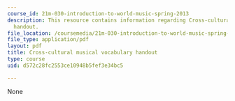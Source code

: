 ```yaml
---
course_id: 21m-030-introduction-to-world-music-spring-2013
description: This resource contains information regarding Cross-cultural musical vocabulary
  handout.
file_location: /coursemedia/21m-030-introduction-to-world-music-spring-2013/d572c28fc2553ce10948b5fef3e34bc5_MIT21M_030S13_read_vocab.pdf
file_type: application/pdf
layout: pdf
title: Cross-cultural musical vocabulary handout
type: course
uid: d572c28fc2553ce10948b5fef3e34bc5

---
```

None